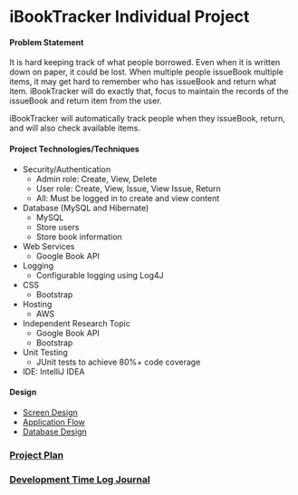 
# iBookTracker Individual Project

#### Problem Statement

It is hard keeping track of what people borrowed. Even when it is written down on paper, it could be lost. When multiple people issueBook
multiple items, it may get hard to remember who has issueBook and return what item. iBookTracker will do exactly that, focus to 
maintain the records of the issueBook and return item from the user.

iBookTracker will automatically track people when they issueBook, return, and will also check available items.
 
#### Project Technologies/Techniques

* Security/Authentication
    * Admin role: Create, View, Delete
    * User role: Create, View, Issue, View Issue, Return
    * All: Must be logged in to create and view content
* Database (MySQL and Hibernate)
    * MySQL
    * Store users
    * Store book information
* Web Services
    * Google Book API
* Logging 
    * Configurable logging using Log4J
* CSS
    * Bootstrap
* Hosting
    * AWS
* Independent Research Topic
    * Google Book API
    * Bootstrap
* Unit Testing 
    * JUnit tests to achieve 80%+ code coverage
* IDE: IntelliJ IDEA


#### Design

* [Screen Design](ScreenDesign.md)
* [Application Flow](DesignDocuments/ApplicationFlow.md)
* [Database Design](DesignDocuments/databaseScreen.png)

### [Project Plan](ProjectPlan.md)
### [Development Time Log Journal](TimeLog.md)
